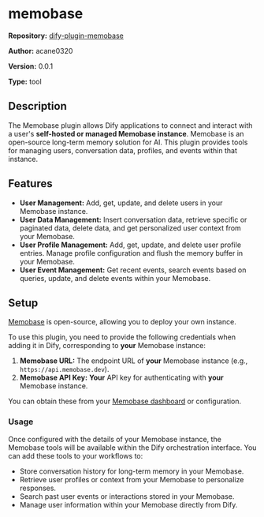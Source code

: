 # memobase

**Repository:** [dify-plugin-memobase](https://github.com/ACAne0320/dify-plugin-memobase)

**Author:** acane0320

**Version:** 0.0.1

**Type:** tool

## Description

The Memobase plugin allows Dify applications to connect and interact with a user's **self-hosted or managed Memobase instance**. Memobase is an open-source long-term memory solution for AI. This plugin provides tools for managing users, conversation data, profiles, and events within that instance.

## Features

*   **User Management:** Add, get, update, and delete users in your Memobase instance.
*   **User Data Management:** Insert conversation data, retrieve specific or paginated data, delete data, and get personalized user context from your Memobase.
*   **User Profile Management:** Add, get, update, and delete user profile entries. Manage profile configuration and flush the memory buffer in your Memobase.
*   **User Event Management:** Get recent events, search events based on queries, update, and delete events within your Memobase.

## Setup

[Memobase](https://github.com/memodb-io/memobase) is open-source, allowing you to deploy your own instance.

To use this plugin, you need to provide the following credentials when adding it in Dify, corresponding to **your** Memobase instance:

1.  **Memobase URL:** The endpoint URL of **your** Memobase instance (e.g., `https://api.memobase.dev`).
2.  **Memobase API Key:** **Your** API key for authenticating with **your** Memobase instance.

You can obtain these from your [Memobase dashboard](https://www.memobase.io/en/dashboard) or configuration.
### Usage

Once configured with the details of your Memobase instance, the Memobase tools will be available within the Dify orchestration interface. You can add these tools to your workflows to:

*   Store conversation history for long-term memory in your Memobase.
*   Retrieve user profiles or context from your Memobase to personalize responses.
*   Search past user events or interactions stored in your Memobase.
*   Manage user information within your Memobase directly from Dify.